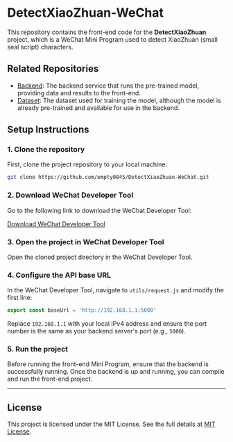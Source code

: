 # DetectXiaoZhuan-WeChat

This repository contains the front-end code for the **DetectXiaoZhuan** project, which is a WeChat Mini Program used to detect XiaoZhuan (small seal script) characters.

## Related Repositories

- [Backend](https://github.com/empty0845/DetectXiaoZhuan-Backend.git): The backend service that runs the pre-trained model, providing data and results to the front-end.
- [Dataset](https://github.com/empty0845/DetectXiaoZhuan-Dataset.git): The dataset used for training the model, although the model is already pre-trained and available for use in the backend.

## **Setup Instructions**

### 1. Clone the repository
First, clone the project repository to your local machine:

```bash
git clone https://github.com/empty0845/DetectXiaoZhuan-WeChat.git
```

### 2. Download WeChat Developer Tool
Go to the following link to download the WeChat Developer Tool:

[Download WeChat Developer Tool](https://developers.weixin.qq.com/miniprogram/dev/devtools/download.html)

### 3. Open the project in WeChat Developer Tool
Open the cloned project directory in the WeChat Developer Tool.

### 4. Configure the API base URL
In the WeChat Developer Tool, navigate to `utils/request.js` and modify the first line:

```javascript
export const baseUrl = 'http://192.168.1.1:5000'
```

Replace `192.168.1.1` with your local IPv4 address and ensure the port number is the same as your backend server's port (e.g., `5000`).

### 5. Run the project
Before running the front-end Mini Program, ensure that the backend is successfully running. Once the backend is up and running, you can compile and run the front-end project.

---

## **License**

This project is licensed under the MIT License. See the full details at [MIT License](https://opensource.org/licenses/MIT).
